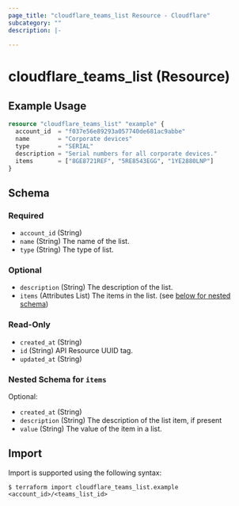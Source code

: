 ```yaml
---
page_title: "cloudflare_teams_list Resource - Cloudflare"
subcategory: ""
description: |-
  
---
```


# cloudflare_teams_list (Resource)



## Example Usage

```terraform
resource "cloudflare_teams_list" "example" {
  account_id  = "f037e56e89293a057740de681ac9abbe"
  name        = "Corporate devices"
  type        = "SERIAL"
  description = "Serial numbers for all corporate devices."
  items       = ["8GE8721REF", "5RE8543EGG", "1YE2880LNP"]
}
```
<!-- schema generated by tfplugindocs -->
## Schema

### Required

- `account_id` (String)
- `name` (String) The name of the list.
- `type` (String) The type of list.

### Optional

- `description` (String) The description of the list.
- `items` (Attributes List) The items in the list. (see [below for nested schema](#nestedatt--items))

### Read-Only

- `created_at` (String)
- `id` (String) API Resource UUID tag.
- `updated_at` (String)

<a id="nestedatt--items"></a>
### Nested Schema for `items`

Optional:

- `created_at` (String)
- `description` (String) The description of the list item, if present
- `value` (String) The value of the item in a list.

## Import

Import is supported using the following syntax:

```shell
$ terraform import cloudflare_teams_list.example <account_id>/<teams_list_id>
```
